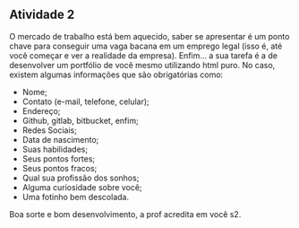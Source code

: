 <h2>Atividade 2</h2>
<p>O mercado de trabalho está bem aquecido, saber se apresentar é um ponto chave para
conseguir uma vaga bacana em um emprego legal (isso é, até você começar e ver a
realidade da empresa). Enfim... a sua tarefa é a de desenvolver um portfólio de você
mesmo utilizando html puro. No caso, existem algumas informações que são
obrigatórias como:</p>

<ul>
  <li> Nome; </li>
  <li> Contato (e-mail, telefone, celular);</li>
  <li> Endereço;</li>
  <li> Github, gitlab, bitbucket, enfim;</li>
  <li> Redes Sociais;</li>
  <li> Data de nascimento;</li>
  <li> Suas habilidades;</li>
  <li> Seus pontos fortes;</li>
  <li> Seus pontos fracos;</li>
  <li> Qual sua profissão dos sonhos;</li>
  <li> Alguma curiosidade sobre você;</li>
  <li> Uma fotinho bem descolada.</li>
</ul>

<p> Boa sorte e bom desenvolvimento, a prof acredita em você s2. </p>
